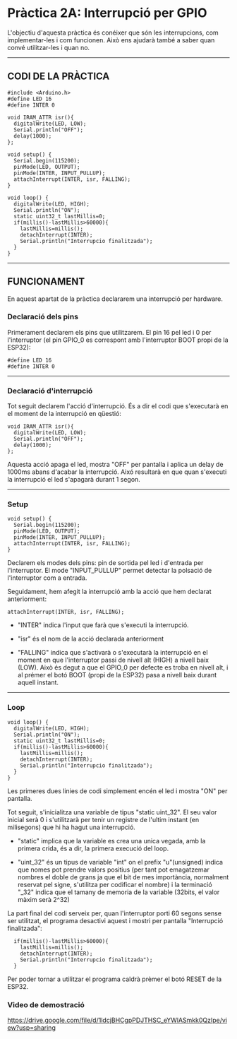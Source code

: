 # Pràctica 2A: Interrupció per GPIO 
L'objectiu d'aquesta pràctica és conéixer que són les interrupcions, com implementar-les i com funcionen. Això ens ajudarà també a saber quan convé utilitzar-les i quan no.
___
## CODI DE LA PRÀCTICA
```
#include <Arduino.h>
#define LED 16
#define INTER 0 

void IRAM_ATTR isr(){
  digitalWrite(LED, LOW);
  Serial.println("OFF");
  delay(1000);
};

void setup() {
  Serial.begin(115200);
  pinMode(LED, OUTPUT);
  pinMode(INTER, INPUT_PULLUP);
  attachInterrupt(INTER, isr, FALLING);
}

void loop() {
  digitalWrite(LED, HIGH);
  Serial.println("ON");
  static uint32_t lastMillis=0;
  if(millis()-lastMillis>60000){
    lastMillis=millis();
    detachInterrupt(INTER);
    Serial.println("Interrupcio finalitzada");
  }
}
```
___
## FUNCIONAMENT
En aquest apartat de la pràctica declararem una interrupció per hardware.
### Declaració dels pins
Primerament declarem els pins que utilitzarem. El pin 16 pel led i 0 per l'interruptor (el pin GPIO_0 es correspont amb l'interruptor BOOT propi de la ESP32):
```
#define LED 16
#define INTER 0 
```
___
### Declaració d'interrupció
Tot seguit declarem l'acció d'interrupció. És a dir el codi que s'executarà en el moment de la interrupció en qüestió:
```
void IRAM_ATTR isr(){
  digitalWrite(LED, LOW);
  Serial.println("OFF");
  delay(1000);
};
```
Aquesta acció apaga el led, mostra "OFF" per pantalla i aplica un delay de 1000ms abans d'acabar la interrupció. Aixó resultarà en que quan s'executi la interrupció el led s'apagarà durant 1 segon.
___
### Setup
```
void setup() {
  Serial.begin(115200);
  pinMode(LED, OUTPUT);
  pinMode(INTER, INPUT_PULLUP);
  attachInterrupt(INTER, isr, FALLING);
}
```
Declarem els modes dels pins: pin de sortida pel led i d'entrada per l'interruptor. 
El mode "INPUT_PULLUP" permet detectar la polsació de l'interruptor com a entrada. 

Seguidament, hem afegit la interrupció amb la acció que hem declarat anteriorment:
```
attachInterrupt(INTER, isr, FALLING);
```
* "INTER" indica l'input que farà que s'executi la interrupció.

* "isr" és el nom de la acció declarada anteriorment

* "FALLING" indica que s'activarà o s'executarà la interrupció en el moment en que l'interruptor passi de nivell alt (HIGH) a nivell baix (LOW). Això és degut a que el GPIO_0 per defecte es troba en nivell alt, i al prémer el botó BOOT (propi de la ESP32) pasa a nivell baix durant aquell instant. 
___
### Loop
```
void loop() {
  digitalWrite(LED, HIGH);
  Serial.println("ON");
  static uint32_t lastMillis=0;
  if(millis()-lastMillis>60000){
    lastMillis=millis();
    detachInterrupt(INTER);
    Serial.println("Interrupcio finalitzada");
  }
}
```
Les primeres dues linies de codi simplement encén el led i mostra "ON" per pantalla.

 Tot seguit, s'inicialitza una variable de tipus "static uint_32". El seu valor inicial serà 0 i s'utilitzarà per tenir un registre de l'ultim instant (en milisegons) que hi ha hagut una interrupció. 

* "static" implica que la variable es crea una unica vegada, amb la primera crida, és a dir, la primera execució del loop.

*  "uint_32" és un tipus de variable "int" on el prefix "u"(unsigned) indica que nomes pot prendre valors positius (per tant pot emagatzemar nombres el doble de grans ja que el bit de mes importància, normalment reservat pel signe, s'utilitza per codificar el nombre) i la terminació "_32" indica que el tamany de memoria de la variable (32bits, el valor màxim serà 2^32)

La part final del codi serveix per, quan l'interruptor porti  60 segons sense ser utilitzat, el programa desactivi aquest i mostri per pantalla "Interrupció finalitzada":
```
  if(millis()-lastMillis>60000){
    lastMillis=millis();
    detachInterrupt(INTER);
    Serial.println("Interrupcio finalitzada");
  }
```
Per poder tornar a utilitzar el programa caldrà prèmer el botó RESET de la ESP32.

### Video de demostració
https://drive.google.com/file/d/1ldcjBHCgpPDJTHSC_eYWlASmkk0QzIpe/view?usp=sharing
